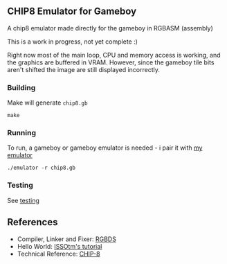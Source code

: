 ## CHIP8 Emulator for Gameboy

A chip8 emulator made directly for the gameboy in RGBASM (assembly)

This is a work in progress, not yet complete :)

Right now most of the main loop, CPU and memory access is working, and the graphics are buffered in VRAM. However, since the gameboy tile bits aren't shifted the image are still displayed incorrectly.


### Building

Make will generate `chip8.gb`
```
make
```

### Running

To run, a gameboy or gameboy emulator is needed - i pair it with [my emulator](https://github.com/alt-romes/gameboyemulator)
```
./emulator -r chip8.gb
```

### Testing

See [testing](https://github.com/alt-romes/chip8-emulator-for-gameboy/tree/master/tests)

## References

* Compiler, Linker and Fixer: [RGBDS](https://rgbds.gbdev.io)
* Hello World: [ISSOtm's tutorial](https://eldred.fr/gb-asm-tutorial/hello-world.html)
* Technical Reference: [CHIP-8](http://devernay.free.fr/hacks/chip8/C8TECH10.HTM)
